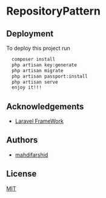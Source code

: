 
# RepositoryPattern

## Deployment

To deploy this project run

```bash
  composer install
  php artisan key:generate
  php artisan migrate
  php artisan passport:install
  php artisan serve
  enjoy it!!!
```


## Acknowledgements

 - [Laravel FrameWork](https://laravel.com)

## Authors

- [mahdifarshid](https://www.github.com/mahdifarshid)


## License

[MIT](https://choosealicense.com/licenses/mit/)


